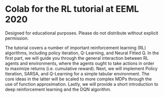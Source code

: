 # Colab for the RL tutorial at EEML 2020

Designed for educational purposes. Please do not distribute without explicit permission.

The tutorial covers a number of important reinforcement learning (RL) algorithms, including policy iteration, Q-Learning, and Neural Fitted Q. In the first part, we will guide you through the general interaction between RL agents and environments, where the agents ought to take actions in order to maximize returns (i.e. cumulative reward). Next, we will implement Policy Iteration, SARSA, and Q-Learning for a simple tabular environment. The core ideas in the latter will be scaled to more complex MDPs through the use of function approximation. Lastly, we will provide a short introduction to deep reinforcement learning and the DQN algorithm.


